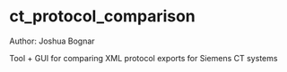 # ct_protocol_comparison
Author: Joshua Bognar

Tool + GUI for comparing XML protocol exports for Siemens CT systems

